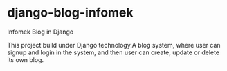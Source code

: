 # django-blog-infomek
Infomek Blog in Django

This project build under Django technology.A blog system, where user can signup and login in the system, and then user can create, update or delete its own blog.

